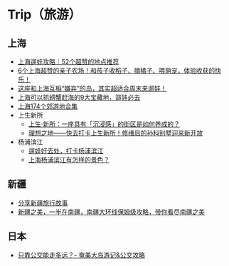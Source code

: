 # Trip（旅游）

## 上海
* [上海遛娃攻略｜52个超赞的地点推荐](https://zhuanlan.zhihu.com/p/545642261)
* [6个上海超赞的亲子农场！和孩子收稻子、摘橘子、喂萌宠，体验收获的快乐！](https://zhuanlan.zhihu.com/p/291165888)
* [这座和上海互相“嫌弃”的岛，其实超适合周末来遛娃！](https://zhuanlan.zhihu.com/p/417159249)
* [上海可以抓螃蟹赶海的9大宝藏地，遛娃必去](https://zhuanlan.zhihu.com/p/542302884)
* [上海174个郊游地合集](https://zhuanlan.zhihu.com/p/522085658)
* 上生新所
  * [上生·新所：一座具有「沉浸感」的街区是如何养成的？](https://zhuanlan.zhihu.com/p/467467318)
  * [理想之地——快去打卡上生新所！修缮后的孙科别墅迎来新开放](https://zhuanlan.zhihu.com/p/296622630)
* 杨浦滨江
  * [遛娃好去处，打卡杨浦滨江](https://zhuanlan.zhihu.com/p/144087763)
  * [上海杨浦滨江有怎样的景色？](https://www.zhihu.com/question/524337288/answer/2696596692)

## 新疆
* [分享新疆旅行故事](https://www.zhihu.com/people/xin-jiang-ding-zhi-lu-xing)
* [新疆之美，一半在南疆，南疆大环线保姆级攻略，带你看尽南疆之美](https://www.bilibili.com/video/BV1K8411Q7LT/)

## 日本
* [只靠公交能走多远？- 奄美大岛游记&公交攻略](https://www.chiphell.com/thread-2566378-1-1.html)
